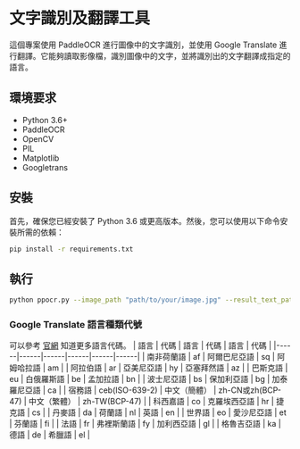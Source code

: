 # 文字識別及翻譯工具

這個專案使用 PaddleOCR 進行圖像中的文字識別，並使用 Google Translate 進行翻譯。它能夠讀取影像檔，識別圖像中的文字，並將識別出的文字翻譯成指定的語言。

## 環境要求

- Python 3.6+
- PaddleOCR
- OpenCV
- PIL
- Matplotlib
- Googletrans

## 安裝

首先，確保您已經安裝了 Python 3.6 或更高版本。然後，您可以使用以下命令安裝所需的依賴：

```bash
pip install -r requirements.txt
```

## 執行

```bash
python ppocr.py --image_path "path/to/your/image.jpg" --result_text_path "path/to/save/text.txt" --pic_lang "en" --target_lang "zh-cn"
```

### Google Translate 語言種類代號
可以參考 [官網](<[http://example.com/Hello World.html](https://support.google.com/googleplay/android-developer/table/4419860?hl=zh-Hant)> "Title") 知道更多語言代碼。
| 語言 | 代碼 | 語言 | 代碼 | 語言 | 代碼 |
|------|------|------|------|------|------|
| 南非荷蘭語 | af | 阿爾巴尼亞語 | sq | 阿姆哈拉語 | am |
| 阿拉伯語 | ar | 亞美尼亞語 | hy | 亞塞拜然語 | az |
| 巴斯克語 | eu | 白俄羅斯語 | be | 孟加拉語 | bn |
| 波士尼亞語 | bs | 保加利亞語 | bg | 加泰羅尼亞語 | ca |
| 宿務語 | ceb(ISO-639-2) | 中文（簡體） | zh-CN或zh(BCP-47) | 中文（繁體） | zh-TW(BCP-47) |
| 科西嘉語 | co | 克羅埃西亞語 | hr | 捷克語 | cs |
| 丹麥語 | da | 荷蘭語 | nl | 英語 | en |
| 世界語 | eo | 愛沙尼亞語 | et | 芬蘭語 | fi |
| 法語 | fr | 弗裡斯蘭語 | fy | 加利西亞語 | gl |
| 格魯吉亞語 | ka | 德語 | de | 希臘語 | el |




